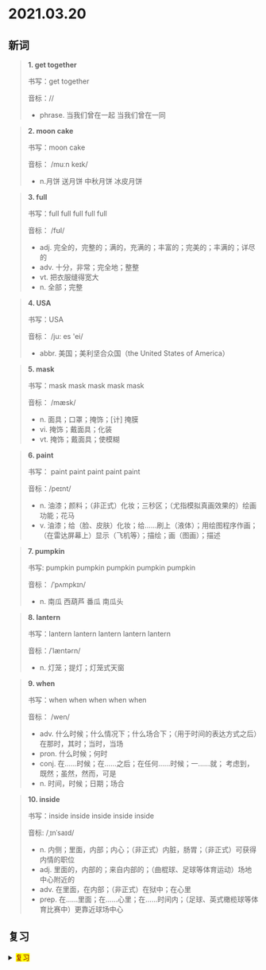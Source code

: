 # 2021.03.20

## 新词


> **1. get together**
>
> 书写：get together
>
> 音标：//
>
> - phrase. 当我们曾在一起 当我们曾在一同


> **2. moon cake**
>
> 书写：moon cake
>
> 音标： /muːn keɪk/
>
> - n.月饼 送月饼 中秋月饼 冰皮月饼

> **3. full**
>
> 书写：full full full full full
>
> 音标： /fʊl/
>
> - adj. 完全的，完整的；满的，充满的；丰富的；完美的；丰满的；详尽的
> - adv. 十分，非常；完全地；整整
> - vt. 把衣服缝得宽大
> - n. 全部；完整



> **4. USA**
>
> 书写：USA
>
> 音标： /ju: es 'ei/
>
> - abbr. 美国；美利坚合众国（the United States of America）


> **5. mask**
>
> 书写：mask mask mask mask mask
>
> 音标：  /mæsk/
>
> - n. 面具；口罩；掩饰；[计] 掩膜
> - vi. 掩饰；戴面具；化装
> - vt. 掩饰；戴面具；使模糊




> **6. paint**
>
> 书写： paint paint paint paint paint 
>
> 音标：/peɪnt/
>
> - n. 油漆；颜料；（非正式）化妆；三秒区；（尤指模拟真画效果的）绘画功能；花马
> - v. 油漆；给（脸、皮肤）化妆；给……刷上（液体）；用绘图程序作画；（在雷达屏幕上）显示（飞机等）；描绘；画（图画）；描述



> **7. pumpkin**
>
> 书写: pumpkin pumpkin pumpkin pumpkin pumpkin
>
> 音标： /ˈpʌmpkɪn/
>
> - n. 南瓜 西葫芦 番瓜 南瓜头





> **8. lantern**
>
> 书写：lantern lantern lantern lantern lantern
>
> 音标：/ˈlæntərn/
>
> - n. 灯笼；提灯；灯笼式天窗

> **9. when**
>
> 书写：when when when when when
>
> 音标： /wen/
>
> - adv. 什么时候；什么情况下；什么场合下；（用于时间的表达方式之后）在那时，其时；当时，当场
> - pron. 什么时候；何时
> - conj. 在……时候；在……之后；在任何……时候；一……就； 考虑到，既然；虽然，然而，可是
> - n. 时间，时候；日期；场合

> **10. inside**
> 
> 书写：inside inside inside inside inside
>
> 音标: /ˌɪnˈsaɪd/
>
> - n. 内侧；里面，内部；内心；（非正式）内脏，肠胃；（非正式）可获得内情的职位
> - adj. 里面的，内部的；来自内部的；（曲棍球、足球等体育运动）场地中心附近的
> - adv. 在里面，在内部；（非正式）在狱中；在心里
> - prep. 在……里面；在……心里；在……时间内；（足球、英式橄榄球等体育比赛中）更靠近球场中心


## 复习

<details> 
  <summary><mark><font color=darkred>复习</font></mark></summary>
  go swimming 游泳；游泳运动；
  festival festival 节日；节日的；喜庆日；
  come from 来自；出身；归因于；
  guess guess 猜谜；猜测；猜出；估计；猜想；
  player player 播放器；玩家；演员；运动员；
  reason reason 原因；理由；理性；道理；
  dress up dress up 打扮；装饰；穿上盛装；
  everyone 任何人；所有人；每人；
  walking walking 散步；行走；步行；竞走；
  ground floor ground floor 基层；底层；第一层；
  weekend 周末；周末的；
  all the best 祝一切顺利；万事吉利；一路平安；
  in the evening 在晚上；
  wake wake 醒来；苏醒；唤醒；弄醒；唤起；
  reason reason 原因；理由；道理；理性；
  drawing 图画；牵引；素描术
  pardon pardon 原谅；赦免；宽恕；特赦；对不起；抱歉；
  in the morning 在早上；
  together together 一起；在一起；共同；同时；
  present present 目前的；现在的；礼物；礼品；
  all the best 祝一切顺利；万事吉利；一路平安；
  hall hall 大厅；礼堂；门厅；走道；
  modern modern 现代的；近代的；摩登的；时髦的；
  ghost ghost 鬼；幽灵；鬼魂；悄悄地行进；
  in the afternoon 在下午；
  pardon pardon 赦免；原谅；特赦；宽恕；
  picnic picnic 野餐；去野餐；
  together together 一起；在一起；共同；同时；
  present present 目前的；现在的；礼物；礼品；
  dream dream 梦想；理想；做梦；想象；
  hall hall 大厅；门厅；走道；走廊；礼堂；
  true true 正确； 确实的；配准；
  hope hope 希望；期望；
  because because 因为；
  show someone around 领某人参观；
  reason reason 原因；理由；道理；理性；
  really really 真的？ 的确；真正地；
  all the best 
  pardon pardon 宽恕；赦免；原谅；特赦；
  together together 一起；在一起；共同；同时；
  present present 目前的；现在的；礼品；礼物；
  hall hall 大厅；礼堂；走廊；走道；门厅；
  reason reason 原因；理由；理性；道理；
  present present 目前的；现在的；礼品；礼物；
  reason reason 
  present present 
</details>  
